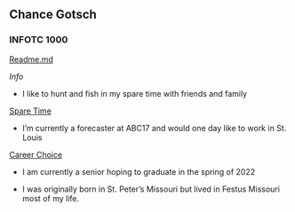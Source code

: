 
   
## Chance Gotsch 

### INFOTC 1000

[Readme.md](<https://github.com/Chance2107/MidtermProject/blob/master/README.md>)

*Info*
 
* I like to hunt and fish in my spare time with friends and family 

[Spare Time](<https://github.com/Chance2107/MidtermProject/blob/main/SpareTime.md>)

* I’m currently a forecaster at ABC17 and would one day like to work in St. Louis 

[Career Choice](<https://github.com/Chance2107/MidtermProject/blob/main/CareerChoice.md>)

* I am currently a senior hoping to graduate in the spring of 2022 

* I was originally born in St. Peter’s Missouri but lived in Festus Missouri most of my life. 


